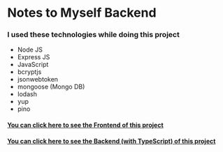 # Notes to Myself Backend

### I used these technologies while doing this project


* Node JS
* Express JS
* JavaScript
* bcryptjs
* jsonwebtoken
* mongoose (Mongo DB)
* lodash
* yup
* pino

#### [You can click here to see the Frontend of this project](https://github.com/kmlcnclk/notes_to_myself_frontend)
#### [You can click here to see the Backend (with TypeScript) of this project](https://github.com/kmlcnclk/notes_to_myself_backend_with_typescript)
